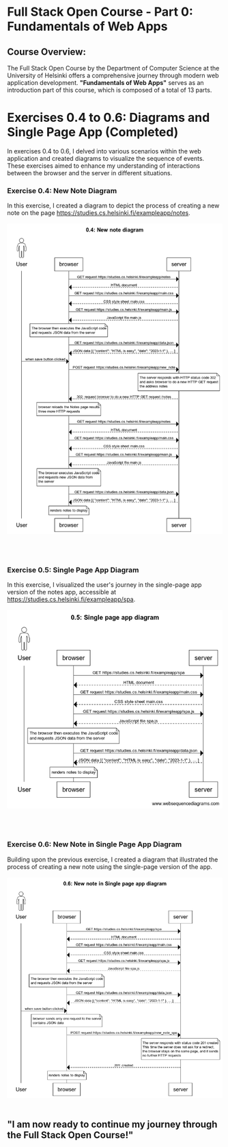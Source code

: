 # Full Stack Open Course - Part 0: Fundamentals of Web Apps

## Course Overview:
The Full Stack Open Course by the Department of Computer Science at the University of Helsinki offers a comprehensive journey through modern web application development. **"Fundamentals of Web Apps"** serves as an introduction part of this course, which is composed of a total of 13 parts.




# Exercises 0.4 to 0.6: Diagrams and Single Page App (Completed)
In exercises 0.4 to 0.6, I delved into various scenarios within the web application and created diagrams to visualize the sequence of events. These exercises aimed to enhance my understanding of interactions between the browser and the server in different situations.


### Exercise 0.4: New Note Diagram
In this exercise, I created a diagram to depict the process of creating a new note on the page https://studies.cs.helsinki.fi/exampleapp/notes.
<br/>
<br/>
<img src="./0.4_ New note diagram.png"/>

<br/>
<br/>

### Exercise 0.5: Single Page App Diagram
In this exercise, I visualized the user's journey in the single-page app version of the notes app, accessible at https://studies.cs.helsinki.fi/exampleapp/spa. 
<br/>
<br/>
<img src="./0.5_ Single page app diagram.png"/>

<br/>
<br/>

### Exercise 0.6: New Note in Single Page App Diagram
Building upon the previous exercise, I created a diagram that illustrated the process of creating a new note using the single-page version of the app. 
<br/>
<br/>
<img src="./0.6_ New note in Single page app diagram.png"/>
<br/>
<br/>
## "I am now ready to continue my journey through the Full Stack Open Course!"
